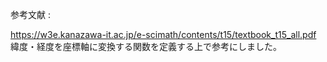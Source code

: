 

参考文献 :

https://w3e.kanazawa-it.ac.jp/e-scimath/contents/t15/textbook_t15_all.pdf
緯度・経度を座標軸に変換する関数を定義する上で参考にしました。